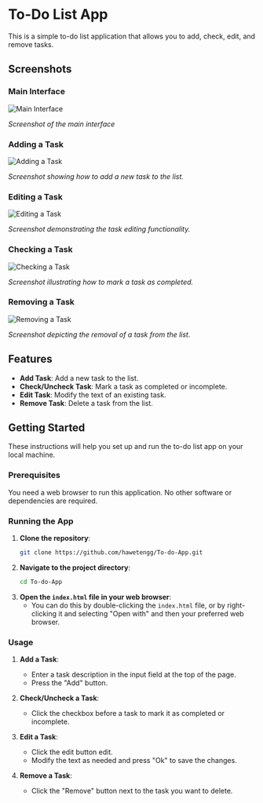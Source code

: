 # To-Do List App

This is a simple to-do list application that allows you to add, check, edit, and remove tasks.
## Screenshots

### Main Interface
![Main Interface](images/MainInterface.png)

*Screenshot of the main interface*

### Adding a Task
![Adding a Task](images/AddTask.png)

*Screenshot showing how to add a new task to the list.*

### Editing a Task
![Editing a Task](images/EditTask.png)

*Screenshot demonstrating the task editing functionality.*

### Checking a Task
![Checking a Task](images/Markascheck.png)

*Screenshot illustrating how to mark a task as completed.*

### Removing a Task
![Removing a Task](images/RemoveTask.png)

*Screenshot depicting the removal of a task from the list.*
## Features

- **Add Task**: Add a new task to the list.
- **Check/Uncheck Task**: Mark a task as completed or incomplete.
- **Edit Task**: Modify the text of an existing task.
- **Remove Task**: Delete a task from the list.

## Getting Started

These instructions will help you set up and run the to-do list app on your local machine.

### Prerequisites

You need a web browser to run this application. No other software or dependencies are required.

### Running the App

1. **Clone the repository**:
    ```sh
    git clone https://github.com/hawetengg/To-do-App.git
    ```
2. **Navigate to the project directory**:
    ```sh
    cd To-do-App
    ```
3. **Open the `index.html` file in your web browser**:
    - You can do this by double-clicking the `index.html` file, or by right-clicking it and selecting "Open with" and then your preferred web browser.

### Usage

1. **Add a Task**:
    - Enter a task description in the input field at the top of the page.
    - Press the "Add" button.

2. **Check/Uncheck a Task**:
    - Click the checkbox before a task to mark it as completed or incomplete.

3. **Edit a Task**:
    - Click the edit button edit.
    - Modify the text as needed and press "Ok" to save the changes.

4. **Remove a Task**:
    - Click the "Remove" button next to the task you want to delete.

